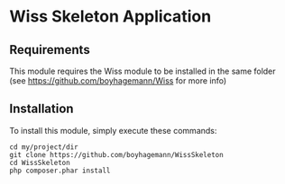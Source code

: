 Wiss Skeleton Application
=========================

Requirements
------------
This module requires the Wiss module to be installed in the same folder (see https://github.com/boyhagemann/Wiss for more info)

Installation
------------
To install this module, simply execute these commands:

    cd my/project/dir
    git clone https://github.com/boyhagemann/WissSkeleton
    cd WissSkeleton
    php composer.phar install
